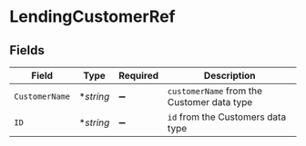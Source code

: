 # LendingCustomerRef


## Fields

| Field                                      | Type                                       | Required                                   | Description                                |
| ------------------------------------------ | ------------------------------------------ | ------------------------------------------ | ------------------------------------------ |
| `CustomerName`                             | **string*                                  | :heavy_minus_sign:                         | `customerName` from the Customer data type |
| `ID`                                       | **string*                                  | :heavy_minus_sign:                         | `id` from the Customers data type          |